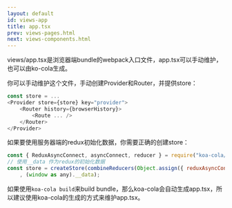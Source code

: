 ```yaml
---
layout: default
id: views-app
title: app.tsx
prev: views-pages.html
next: views-components.html
---
```


views/app.tsx是浏览器端bundle的webpack入口文件，app.tsx可以手动维护，也可以由ko-cola生成。

你可以手动维护这个文件，手动创建Provider和Router，并提供store：

```javascript
const store = ...
<Provider store={store} key="provider">
    <Router history={browserHistory}>
        <Route ... />
    </Router>
</Provider>
```

如果要使用服务器端的redux初始化数据，你需要正确的创建store：
```javascript
const { ReduxAsyncConnect, asyncConnect, reducer } = require("koa-cola/dist/client").Decorators.view;
// 使用__data 作为redux的初始化数据
const store = createStore(combineReducers(Object.assign({ reduxAsyncConnect: reducer }, ...custom_reducer))
    , (window as any).__data);
```

如果使用`koa-cola build`来build bundle，那么koa-cola会自动生成app.tsx，所以建议使用koa-cola的生成的方式来维护app.tsx。